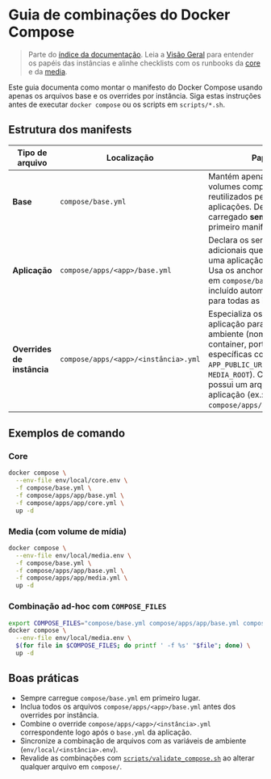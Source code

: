 # Guia de combinações do Docker Compose

> Parte do [índice da documentação](./README.md). Leia a [Visão Geral](./OVERVIEW.md) para entender os papéis das instâncias e alinhe checklists com os runbooks da [core](./core.md) e da [media](./media.md).

Este guia documenta como montar o manifesto do Docker Compose usando apenas os
arquivos base e os overrides por instância. Siga estas instruções antes de
executar `docker compose` ou os scripts em `scripts/*.sh`.

## Estrutura dos manifests

| Tipo de arquivo | Localização | Papel |
| --------------- | ----------- | ----- |
| **Base** | `compose/base.yml` | Mantém apenas anchors e volumes compartilhados reutilizados pelas aplicações. Deve ser carregado **sempre** como primeiro manifesto. |
| **Aplicação** | `compose/apps/<app>/base.yml` | Declara os serviços adicionais que compõem uma aplicação (ex.: `app`). Usa os anchors definidos em `compose/base.yml`. É incluído automaticamente para todas as instâncias. |
| **Overrides de instância** | `compose/apps/<app>/<instância>.yml` | Especializa os serviços da aplicação para cada ambiente (nome do container, portas, variáveis específicas como `APP_PUBLIC_URL` ou `MEDIA_ROOT`). Cada instância possui um arquivo por aplicação (ex.: `compose/apps/app/core.yml`). |

## Exemplos de comando

### Core

```bash
docker compose \
  --env-file env/local/core.env \
  -f compose/base.yml \
  -f compose/apps/app/base.yml \
  -f compose/apps/app/core.yml \
  up -d
```

### Media (com volume de mídia)

```bash
docker compose \
  --env-file env/local/media.env \
  -f compose/base.yml \
  -f compose/apps/app/base.yml \
  -f compose/apps/app/media.yml \
  up -d
```

### Combinação ad-hoc com `COMPOSE_FILES`

```bash
export COMPOSE_FILES="compose/base.yml compose/apps/app/base.yml compose/apps/app/media.yml"
docker compose \
  --env-file env/local/media.env \
  $(for file in $COMPOSE_FILES; do printf ' -f %s' "$file"; done) \
  up -d
```

## Boas práticas

- Sempre carregue `compose/base.yml` em primeiro lugar.
- Inclua todos os arquivos `compose/apps/<app>/base.yml` antes dos overrides por instância.
- Combine o override `compose/apps/<app>/<instância>.yml` correspondente logo após o `base.yml` da aplicação.
- Sincronize a combinação de arquivos com as variáveis de ambiente (`env/local/<instância>.env`).
- Revalide as combinações com [`scripts/validate_compose.sh`](./OPERATIONS.md#scriptsvalidate_composesh) ao alterar qualquer arquivo em `compose/`.

